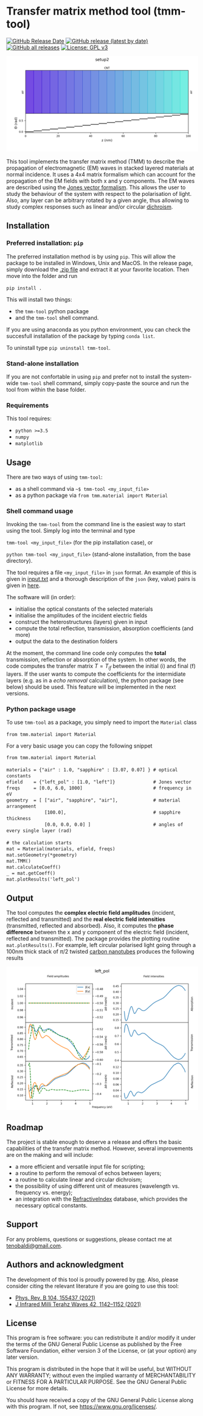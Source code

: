 # Transfer matrix method tool (tmm-tool)

[![GitHub Release Date](https://img.shields.io/github/release-date/t3n0/transfer-matrix-method)](https://github.com/t3n0/transfer-matrix-method/releases/latest)
[![GitHub release (latest by date)](https://img.shields.io/github/v/release/t3n0/transfer-matrix-method)](https://github.com/t3n0/transfer-matrix-method/releases/latest)
[![GitHub all releases](https://img.shields.io/github/downloads/t3n0/transfer-matrix-method/total)](https://github.com/t3n0/transfer-matrix-method/releases/latest)
[![License: GPL v3](https://img.shields.io/badge/License-GPLv3-blue.svg)](https://www.gnu.org/licenses/gpl-3.0)

![tmm-tool](./output_sample/setup2/setup2.png)

This tool implements the transfer matrix method (TMM) to describe the propagation of electromagnetic (EM) waves in stacked layered materials at normal incidence. It uses a 4x4 matrix formalism which can account for the propagation of the EM fields with both x and y components. The EM waves are described using the [Jones vector formalism](https://en.wikipedia.org/wiki/Jones_calculus). This allows the user to study the behaviour of the system with respect to the polarisation of light. Also, any layer can be arbitrary rotated by a given angle, thus allowing to study complex responses such as linear and/or circular [dichroism](https://en.wikipedia.org/wiki/Dichroism).

## Installation

### Preferred installation: `pip`
The preferred installation method is by using `pip`. This will allow the package to be installed in Windows, Unix and MacOS. In the release page, simply download the [.zip file](https://github.com/t3n0/transfer-matrix-method/releases/latest) and extract it at your favorite location. Then move into the folder and run

`pip install .`

This will install two things:
 - the `tmm-tool` python package
 - and the `tmm-tool` shell command.
 
If you are using anaconda as you python environment, you can check the succesfull installation of the package by typing `conda list`.

To uninstall type `pip uninstall tmm-tool`.

### Stand-alone installation
If you are not confortable in using `pip` and prefer not to install the system-wide `tmm-tool` shell command, simply copy-paste the source and run the tool from within the base folder.

### Requirements
This tool requires:
- `python >=3.5`
- `numpy`
- `matplotlib`

## Usage

There are two ways of using `tmm-tool`:
- as a shell command via `~$ tmm-tool <my_input_file>`
- as a python package via `from tmm.material import Material`

### Shell command usage
Invoking the `tmm-tool` from the command line is the easiest way to start using the tool. Simply log into the terminal and type

`tmm-tool <my_input_file>` (for the pip installation case), or

`python tmm-tool <my_input_file>` (stand-alone installation, from the base directory).

The tool requires a file `<my_input_file>` in `json` format. An example of this is given in [input.txt](./input.txt) and a thorough description of the `json` (key, value) pairs is given in [here](not-yet).

The software will (in order):
- initialise the optical constants of the selected materials
- initialise the amplitudes of the incident electric fields
- construct the heterostructures (layers) given in input
- compute the total reflection, transmission, absorption coefficients (and more)
- output the data to the destination folders

At the moment, the command line code only computes the **total** transmission, reflection or absorption of the system.
In other words, the code computes the transfer matrix $T = T_{if}$ between the initial (i) and final (f) layers.
If the user wants to compute the coefficients for the intermidiate layers (e.g. as in a *echo removal* calculation), the python package (see below) should be used. This feature will be implemented in the next versions.

### Python package usage

To use `tmm-tool` as a package, you simply need to import the `Material` class

`from tmm.material import Material`

For a very basic usage you can copy the following snippet

```
from tmm.material import Material

materials = {"air" : 1.0, "sapphire" : [3.07, 0.07] } # optical constants
efield    = {"left_pol" : [1.0, "left"]}              # Jones vector
freqs     = [0.0, 6.0, 1000]                          # frequency in eV
geometry  = [ ["air", "sapphire", "air"],             # material arrangement
              [100.0],                                # sapphire thickness
              [0.0, 0.0, 0.0] ]                       # angles of every single layer (rad)

# the calculation starts
mat = Material(materials, efield, freqs)
mat.setGeometry(*geometry)
mat.TMM()
mat.calculateCoeff()
_ = mat.getCoeff()
mat.plotResults('left_pol')
```

## Output

The tool computes the **complex electric field amplitudes** (incident, reflected and transmitted) and the **real electric field intensities** (transmitted, reflected and absorbed). Also, it computes the **phase difference** between the x and y component of the electric field (incident, reflected and transmitted). The package provides the plotting routine `mat.plotResults()`. For example, left circular polarised light going through a 100nm thick stack of $\pi/2$ twisted [carbon nanotubes](./output_sample/setup2/setup2.png) produces the following results

![left_pol](./output_sample/setup2/left_pol.png)

## Roadmap

The project is stable enough to deserve a release and offers the basic capabilities of the transfer matrix method. However, several improvements are on the making and will include:
 - a more efficient and versatile input file for scripting;
 - a routine to perform the removal of echos between layers;
 - a routine to calculate linear and circular dichroism;
 - the possibility of using different unit of measures (wavelength vs. frequency vs. energy);
 - an integration with the [RefractiveIndex](https://refractiveindex.info/) database, which provides the necessary optical constants.

## Support

For any problems, questions or suggestions, please contact me at tenobaldi@gmail.com.

## Authors and acknowledgment

The development of this tool is proudly powered by [me](https://github.com/t3n0).
Also, please consider citing the relevant literature if you are going to use this tool:
 - [Phys. Rev. B 104, 155437 (2021)](https://doi.org/10.1103/PhysRevB.104.155437)
 - [J Infrared Milli Terahz Waves 42, 1142–1152 (2021)](https://doi.org/10.1007/s10762-021-00815-5)

## License

This program is free software: you can redistribute it and/or modify it under the terms of the GNU General Public License as published by the Free Software Foundation, either version 3 of the License, or (at your option) any later version.

This program is distributed in the hope that it will be useful, but WITHOUT ANY WARRANTY; without even the implied warranty of MERCHANTABILITY or FITNESS FOR A PARTICULAR PURPOSE.  See the GNU General Public License for more details.

You should have received a copy of the GNU General Public License along with this program.  If not, see <https://www.gnu.org/licenses/>.
